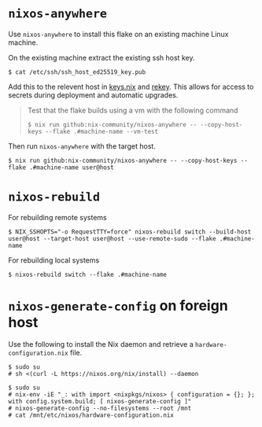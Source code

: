 <!--
SPDX-FileCopyrightText: Andrew Hayzen <ahayzen@gmail.com>

SPDX-License-Identifier: MPL-2.0
-->

# `nixos-anywhere`

Use `nixos-anywhere` to install this flake on an existing machine Linux machine.

On the existing machine extract the existing ssh host key.

```console
$ cat /etc/ssh/ssh_host_ed25519_key.pub
```

Add this to the relevent host in [keys.nix](../secrets/key.nix) and [rekey](./secrets.md#rekey). This allows for access to secrets during deployment and automatic upgrades.

> Test that the flake builds using a vm with the following command
>
> ```console
> $ nix run github:nix-community/nixos-anywhere -- --copy-host-keys --flake .#machine-name --vm-test
> ```

Then run `nixos-anywhere` with the target host.

```console
$ nix run github:nix-community/nixos-anywhere -- --copy-host-keys --flake .#machine-name user@host
```

# `nixos-rebuild`

For rebuilding remote systems

```console
$ NIX_SSHOPTS="-o RequestTTY=force" nixos-rebuild switch --build-host user@host --target-host user@host --use-remote-sudo --flake .#machine-name
```

For rebuilding local systems

```console
$ nixos-rebuild switch --flake .#machine-name
```

# `nixos-generate-config` on foreign host

Use the following to install the Nix daemon and retrieve a `hardware-configuration.nix` file.

```console
$ sudo su
# sh <(curl -L https://nixos.org/nix/install) --daemon

$ sudo su
# nix-env -iE "_: with import <nixpkgs/nixos> { configuration = {}; }; with config.system.build; [ nixos-generate-config ]"
# nixos-generate-config --no-filesystems --root /mnt
# cat /mnt/etc/nixos/hardware-configuration.nix
```
